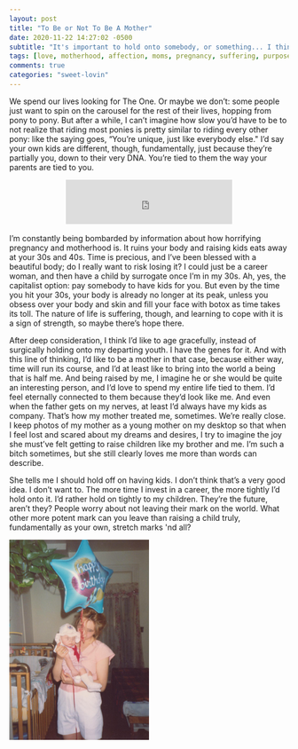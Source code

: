 ```yaml
---
layout: post
title: "To Be or Not To Be A Mother"
date: 2020-11-22 14:27:02 -0500
subtitle: "It's important to hold onto somebody, or something... I think a somebody is better than a something"
tags: [love, motherhood, affection, moms, pregnancy, suffering, purpose]
comments: true
categories: "sweet-lovin"
---
```

We spend our lives looking for The One. Or maybe we don’t: some people just want to spin on the carousel for the rest of their lives, hopping from pony to pony. But after a while, I can’t imagine how slow you’d have to be to not realize that riding most ponies is pretty similar to riding every other pony: like the saying goes, “You’re unique, just like everybody else." I’d say your own kids are different, though, fundamentally, just because they’re partially you, down to their very DNA. You’re tied to them the way your parents are tied to you.<!-- more -->

<center><p><iframe src="https://open.spotify.com/embed/track/4bN43jYf41eIjJZ3UXQpuA" width="300" height="80" frameborder="0" allowtransparency="true" allow="encrypted-media"></iframe></p></center>

I’m constantly being bombarded by information about how horrifying pregnancy and motherhood is. It ruins your body and raising kids eats away at your 30s and 40s. Time is precious, and I’ve been blessed with a beautiful body; do I really want to risk losing it? I could just be a career woman, and then have a child by surrogate once I’m in my 30s. Ah, yes, the capitalist option: pay somebody to have kids for you. But even by the time you hit your 30s, your body is already no longer at its peak, unless you obsess over your body and skin and fill your face with botox as time takes its toll. The nature of life is suffering, though, and learning to cope with it is a sign of strength, so maybe there’s hope there.

After deep consideration, I think I’d like to age gracefully, instead of surgically holding onto my departing youth. I have the genes for it. And with this line of thinking, I’d like to be a mother in that case, because either way, time will run its course, and I’d at least like to bring into the world a being that is half me. And being raised by me, I imagine he or she would be quite an interesting person, and I’d love to spend my entire life tied to them. I’d feel eternally connected to them because they’d look like me. And even when the father gets on my nerves, at least I’d always have my kids as company. That’s how my mother treated me, sometimes. We’re really close. I keep photos of my mother as a young mother on my desktop so that when I feel lost and scared about my dreams and desires, I try to imagine the joy she must’ve felt getting to raise children like my brother and me. I’m such a bitch sometimes, but she still clearly loves me more than words can describe.

She tells me I should hold off on having kids. I don’t think that’s a very good idea. I don’t want to. The more time I invest in a career, the more tightly I’d hold onto it. I’d rather hold on tightly to my children. They’re the future, aren’t they? People worry about not leaving their mark on the world. What other more potent mark can you leave than raising a child truly, fundamentally as your own, stretch marks 'nd all?

<img src="/images/mom.png" style="margin: auto; max-width: 50%">
